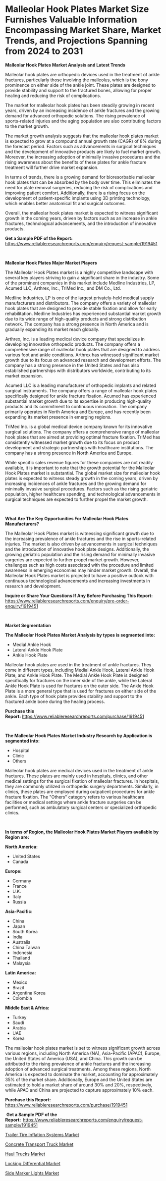 <p><h1>Malleolar Hook Plates Market Size Furnishes Valuable Information Encompassing Market Share, Market Trends, and Projections Spanning from 2024 to 2031</h1></p><p><strong>Malleolar Hook Plates Market Analysis and Latest Trends</strong></p>
<p><p>Malleolar hook plates are orthopedic devices used in the treatment of ankle fractures, particularly those involving the malleolus, which is the bony prominence on either side of the ankle joint. These plates are designed to provide stability and support to the fractured bones, allowing for proper healing and reducing the risk of complications.</p><p>The market for malleolar hook plates has been steadily growing in recent years, driven by an increasing incidence of ankle fractures and the growing demand for advanced orthopedic solutions. The rising prevalence of sports-related injuries and the aging population are also contributing factors to the market growth.</p><p>The market growth analysis suggests that the malleolar hook plates market is expected to grow at a compound annual growth rate (CAGR) of 8% during the forecast period. Factors such as advancements in surgical techniques and the development of innovative products are likely to fuel market growth. Moreover, the increasing adoption of minimally invasive procedures and the rising awareness about the benefits of these plates for ankle fracture treatment will further drive market expansion.</p><p>In terms of trends, there is a growing demand for bioresorbable malleolar hook plates that can be absorbed by the body over time. This eliminates the need for plate removal surgeries, reducing the risk of complications and improving patient comfort. Additionally, there is a rising focus on the development of patient-specific implants using 3D printing technology, which enables better anatomical fit and surgical outcomes.</p><p>Overall, the malleolar hook plates market is expected to witness significant growth in the coming years, driven by factors such as an increase in ankle fractures, technological advancements, and the introduction of innovative products.</p></p>
<p><strong>Get a Sample PDF of the Report:&nbsp;</strong> <a href="https://www.reliableresearchreports.com/enquiry/request-sample/1919451">https://www.reliableresearchreports.com/enquiry/request-sample/1919451</a></p>
<p>&nbsp;</p>
<p><strong>Malleolar Hook Plates Major Market Players</strong></p>
<p><p>The Malleolar Hook Plates market is a highly competitive landscape with several key players striving to gain a significant share in the industry. Some of the prominent companies in this market include Medline Industries, LP, Acumed LLC, Arthrex, Inc., TriMed Inc., and DM Co., Ltd.</p><p>Medline Industries, LP is one of the largest privately-held medical supply manufacturers and distributors. The company offers a variety of malleolar hook plates that are designed to provide stable fixation and allow for early rehabilitation. Medline Industries has experienced substantial market growth due to its wide range of high-quality products and strong distribution network. The company has a strong presence in North America and is gradually expanding its market reach globally.</p><p>Arthrex, Inc. is a leading medical device company that specializes in developing innovative orthopedic products. The company offers a comprehensive range of malleolar hook plates that are designed to address various foot and ankle conditions. Arthrex has witnessed significant market growth due to its focus on advanced research and development efforts. The company has a strong presence in the United States and has also established partnerships with distributors worldwide, contributing to its market expansion.</p><p>Acumed LLC is a leading manufacturer of orthopedic implants and related surgical instruments. The company offers a range of malleolar hook plates specifically designed for ankle fracture fixation. Acumed has experienced substantial market growth due to its expertise in producing high-quality products and its commitment to continuous innovation. The company primarily operates in North America and Europe, and has recently been expanding its market presence in emerging regions.</p><p>TriMed Inc. is a global medical device company known for its innovative surgical solutions. The company offers a comprehensive range of malleolar hook plates that are aimed at providing optimal fracture fixation. TriMed has consistently witnessed market growth due to its focus on product development and strategic partnerships with healthcare institutions. The company has a strong presence in North America and Europe.</p><p>While specific sales revenue figures for these companies are not readily available, it is important to note that the growth potential for the Malleolar Hook Plates market is substantial. The global market size for malleolar hook plates is expected to witness steady growth in the coming years, driven by increasing incidences of ankle fractures and the growing demand for minimally invasive surgical procedures. Factors such as the rising geriatric population, higher healthcare spending, and technological advancements in surgical techniques are expected to further propel the market growth.</p></p>
<p>&nbsp;</p>
<p><strong>What Are The Key Opportunities For Malleolar Hook Plates Manufacturers?</strong></p>
<p><p>The Malleolar Hook Plates market is witnessing significant growth due to the increasing prevalence of ankle fractures and the rise in sports-related injuries. The market is also driven by advancements in surgical techniques and the introduction of innovative hook plate designs. Additionally, the growing geriatric population and the rising demand for minimally invasive surgeries are expected to further propel market growth. However, challenges such as high costs associated with the procedure and limited awareness in emerging economies may hinder market growth. Overall, the Malleolar Hook Plates market is projected to have a positive outlook with continuous technological advancements and increasing investments in research and development.</p></p>
<p><strong>Inquire or Share Your Questions If Any Before Purchasing This Report:</strong> <a href="https://www.reliableresearchreports.com/enquiry/pre-order-enquiry/1919451">https://www.reliableresearchreports.com/enquiry/pre-order-enquiry/1919451</a></p>
<p>&nbsp;</p>
<p><strong>Market Segmentation</strong></p>
<p><strong>The Malleolar Hook Plates Market Analysis by types is segmented into:</strong></p>
<p><ul><li>Medial Ankle Hook</li><li>Lateral Ankle Hook Plate</li><li>Ankle Hook Plate</li></ul></p>
<p><p>Malleolar hook plates are used in the treatment of ankle fractures. They come in different types, including Medial Ankle Hook, Lateral Ankle Hook Plate, and Ankle Hook Plate. The Medial Ankle Hook Plate is designed specifically for fractures on the inner side of the ankle, while the Lateral Ankle Hook Plate is used for fractures on the outer side. The Ankle Hook Plate is a more general type that is used for fractures on either side of the ankle. Each type of hook plate provides stability and support to the fractured ankle bone during the healing process.</p></p>
<p><strong>Purchase this Report:&nbsp;</strong><a href="https://www.reliableresearchreports.com/purchase/1919451">https://www.reliableresearchreports.com/purchase/1919451</a></p>
<p>&nbsp;</p>
<p><strong>The Malleolar Hook Plates Market Industry Research by Application is segmented into:</strong></p>
<p><ul><li>Hospital</li><li>Clinic</li><li>Others</li></ul></p>
<p><p>Malleolar hook plates are medical devices used in the treatment of ankle fractures. These plates are mainly used in hospitals, clinics, and other medical settings for the surgical fixation of malleolar fractures. In hospitals, they are commonly utilized in orthopedic surgery departments. Similarly, in clinics, these plates are employed during outpatient procedures for ankle fracture fixation. The "Others" category refers to various healthcare facilities or medical settings where ankle fracture surgeries can be performed, such as ambulatory surgical centers or specialized orthopedic clinics.</p></p>
<p>&nbsp;</p>
<p><strong>In terms of Region, the Malleolar Hook Plates Market Players available by Region are:</strong></p>
<p>
    <p> <strong> North America: </strong>
        <ul>
            <li>United States</li>
            <li>Canada</li>
        </ul>
        </p> 
    <p> <strong> Europe: </strong>
        <ul>
            <li>Germany</li>
            <li>France</li>
            <li>U.K.</li>
            <li>Italy</li>
            <li>Russia</li>
        </ul>
        </p> 
    <p> <strong> Asia-Pacific: </strong>
        <ul>
            <li>China</li>
            <li>Japan</li>
            <li>South Korea</li>
            <li>India</li>
            <li>Australia</li>
            <li>China Taiwan</li>
            <li>Indonesia</li>
            <li>Thailand</li>
            <li>Malaysia</li>
        </ul>
        </p> 
    <p> <strong> Latin America: </strong>
        <ul>
            <li>Mexico</li>
            <li>Brazil</li>
            <li>Argentina Korea</li>
            <li>Colombia</li>
        </ul>
        </p> 
    <p> <strong> Middle East & Africa: </strong>
        <ul>
            <li>Turkey</li>
            <li>Saudi</li>
            <li>Arabia</li>
            <li>UAE</li>
            <li>Korea</li>
        </ul>
    </p>
    </p>
<p><p>The malleolar hook plates market is set to witness significant growth across various regions, including North America (NA), Asia-Pacific (APAC), Europe, the United States of America (USA), and China. This growth can be attributed to the rising prevalence of ankle fractures and the increasing adoption of advanced surgical treatments. Among these regions, North America is expected to dominate the market, accounting for approximately 35% of the market share. Additionally, Europe and the United States are estimated to hold a market share of around 30% and 20%, respectively, while APAC and China are projected to capture approximately 10% each.</p></p>
<p><strong>Purchase this Report: </strong><a href="https://www.reliableresearchreports.com/purchase/1919451">https://www.reliableresearchreports.com/purchase/1919451</a></p>
<p>&nbsp;<strong>Get a Sample PDF of the Report:&nbsp;&nbsp;</strong><a href="https://www.reliableresearchreports.com/enquiry/request-sample/1919451">https://www.reliableresearchreports.com/enquiry/request-sample/1919451</a></p>
<p><strong></strong></p>
<p><p><a href="https://medium.com/p/5c30c0f77cc4/edit">Trailer Tire Inflation Systems Market</a></p><p><a href="https://medium.com/p/b9ef6fea6a81/edit">Concrete Transport Truck Market</a></p><p><a href="https://medium.com/p/69d8d4dbeb61/edit">Haul Trucks Market</a></p><p><a href="https://medium.com/p/4e86654e8b46/edit">Locking Differential Market</a></p><p><a href="https://medium.com/p/f4bc6268601c/edit">Side Marker Lights Market</a></p></p>